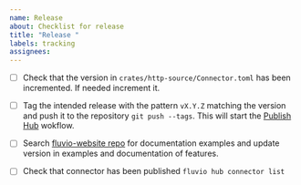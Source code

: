 ```yaml
---
name: Release
about: Checklist for release
title: "Release "
labels: tracking 
assignees:
---
```


- [ ] Check that the version in `crates/http-source/Connector.toml` has been incremented. If needed increment it.
- [ ] Tag the intended release with the pattern `vX.Y.Z` matching the version and push it to the repository `git push --tags`. This will start the [Publish Hub](https://github.com/infinyon/http-source-connector/actions/workflows/publish.yaml) wokflow.
- [ ] Search [fluvio-website repo](https://github.com/infinyon/fluvio-website/) for documentation examples and update version in examples and documentation of features.
- [ ] Check that connector has been published `fluvio hub connector list`

